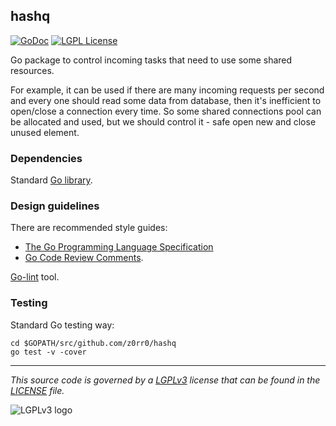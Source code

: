 ## hashq

[![GoDoc](https://godoc.org/github.com/z0rr0/hashq?status.svg)](https://godoc.org/github.com/z0rr0/hashq) [![LGPL License](http://img.shields.io/badge/license-LGPLv3-blue.svg)](https://www.gnu.org/licenses/lgpl-3.0.txt)

Go package to control incoming tasks that need to use some shared resources.

For example, it can be used if there are many incoming requests per second and every one should read some data from database, then it's inefficient to open/close a connection every time. So some shared connections pool can be allocated and used, but we should control it - safe open new and close unused element.

### Dependencies

Standard [Go library](http://golang.org/pkg/).

### Design guidelines

There are recommended style guides:

* [The Go Programming Language Specification](https://golang.org/ref/spec)
* [Go Code Review Comments](https://github.com/golang/go/wiki/CodeReviewComments).

[Go-lint](http://go-lint.appspot.com/github.com/z0rr0/hashq) tool.

### Testing

Standard Go testing way:

```shell
cd $GOPATH/src/github.com/z0rr0/hashq
go test -v -cover
```

---

*This source code is governed by a [LGPLv3](https://www.gnu.org/licenses/lgpl-3.0.txt) license that can be found in the [LICENSE](https://github.com/z0rr0/hashq/blob/master/LICENSE) file.*

<img src="https://www.gnu.org/graphics/lgplv3-147x51.png" title="LGPLv3 logo">